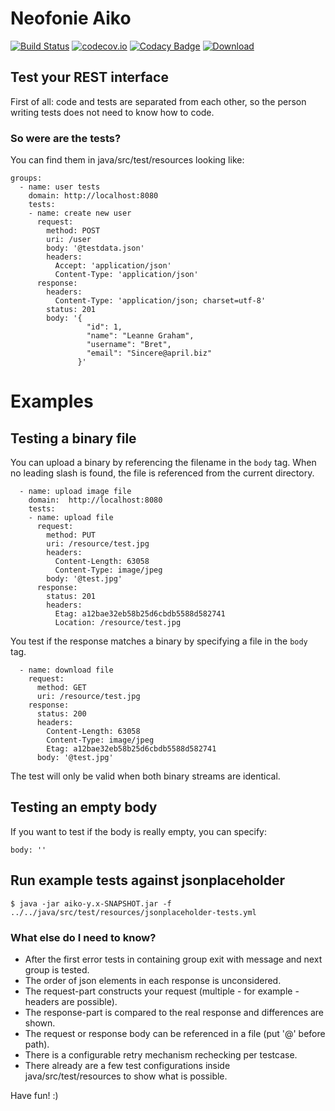 Neofonie Aiko
============

[![Build Status](https://snap-ci.com/Neofonie/aiko/branch/master/build_image)](https://snap-ci.com/Neofonie/aiko/branch/master)
[![codecov.io](https://codecov.io/github/Neofonie/aiko/coverage.svg?branch=master)](https://codecov.io/github/Neofonie/aiko?branch=master)
[![Codacy Badge](https://api.codacy.com/project/badge/grade/dd27be975eaf4b70843b915ed0a91639)](https://www.codacy.com/app/muecke-jo/aiko)
[![Download](https://api.bintray.com/packages/neofonie/maven/aiko/images/download.svg) ](https://bintray.com/neofonie/maven/aiko/_latestVersion)

## Test your REST interface ##
First of all: code and tests are separated from each other, so the person writing tests does not need to know how to code.

### So were are the tests? ###
You can find them in java/src/test/resources looking like:

    groups:
      - name: user tests
        domain: http://localhost:8080
        tests:
        - name: create new user
          request:
            method: POST
            uri: /user
            body: '@testdata.json'
            headers:
              Accept: 'application/json'
              Content-Type: 'application/json'
          response:
            headers:
              Content-Type: 'application/json; charset=utf-8'
            status: 201
            body: '{
                     "id": 1,
                     "name": "Leanne Graham",
                     "username": "Bret",
                     "email": "Sincere@april.biz"
                   }'

# Examples

## Testing a binary file

You can upload a binary by referencing the filename in the `body` tag. When
no leading slash is found, the file is referenced from the current directory.

      - name: upload image file
        domain:  http://localhost:8080
        tests:         
        - name: upload file
          request:
            method: PUT
            uri: /resource/test.jpg
            headers:
              Content-Length: 63058
              Content-Type: image/jpeg
            body: '@test.jpg'
          response:
            status: 201
            headers:
              Etag: a12bae32eb58b25d6cbdb5588d582741
              Location: /resource/test.jpg

You test if the response matches a binary by specifying a file in the `body`
tag.

      - name: download file
        request:
          method: GET
          uri: /resource/test.jpg
        response:
          status: 200
          headers:
            Content-Length: 63058
            Content-Type: image/jpeg
            Etag: a12bae32eb58b25d6cbdb5588d582741        
          body: '@test.jpg'

The test will only be valid when both binary streams are identical.

## Testing an empty body

If you want to test if the body is really empty, you can specify:

    body: ''

## Run example tests against jsonplaceholder

    $ java -jar aiko-y.x-SNAPSHOT.jar -f ../../java/src/test/resources/jsonplaceholder-tests.yml


### What else do I need to know? ###
* After the first error tests in containing group exit with message and next group is tested.
* The order of json elements in each response is unconsidered.
* The request-part constructs your request (multiple - for example - headers are possible).
* The response-part is compared to the real response and differences are shown.
* The request or response body can be referenced in a file (put '@' before path).
* There is a configurable retry mechanism rechecking per testcase.
* There already are a few test configurations inside java/src/test/resources to show what is possible.

Have fun! :)
